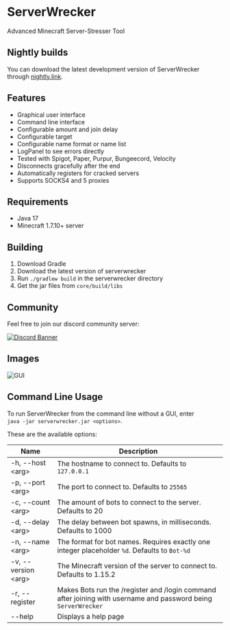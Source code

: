 # ServerWrecker

Advanced Minecraft Server-Stresser Tool

## Nightly builds

You can download the latest development version of ServerWrecker through [nightly.link](https://nightly.link/AlexProgrammerDE/ServerWrecker/workflows/build/main/ServerWrecker.zip).

## Features

* Graphical user interface
* Command line interface
* Configurable amount and join delay
* Configurable target
* Configurable name format or name list
* LogPanel to see errors directly
* Tested with Spigot, Paper, Purpur, Bungeecord, Velocity
* Disconnects gracefully after the end
* Automatically registers for cracked servers
* Supports SOCKS4 and 5 proxies

## Requirements

* Java 17
* Minecraft 1.7.10+ server

## Building

1. Download Gradle
2. Download the latest version of serverwrecker
3. Run `./gradlew build` in the serverwrecker directory
4. Get the jar files from `core/build/libs`

## Community

Feel free to join our discord community server:

[![Discord Banner](https://discord.com/api/guilds/739784741124833301/widget.png?style=banner2)](https://discord.gg/CDrcxzH)

## Images

![GUI](./images/img.png)

## Command Line Usage

To run ServerWrecker from the command line without a GUI, enter  
`java -jar serverwrecker.jar <options>`.

These are the available options:

| Name                  | Description                                                                                                    |
|-----------------------|----------------------------------------------------------------------------------------------------------------|
| -h, --host \<arg\>    | The hostname to connect to. Defaults to `127.0.0.1`                                                            |
| -p, --port \<arg\>    | The port to connect to. Defaults to `25565`                                                                    |
| -c, --count \<arg\>   | The amount of bots to connect to the server. Defaults to 20                                                    |
| -d, --delay \<arg\>   | The delay between bot spawns, in milliseconds. Defaults to 1000                                                |
| -n, --name \<arg\>    | The format for bot names. Requires exactly one integer placeholder `%d`. Defaults to `Bot-%d`                  |
| -v, --version \<arg\> | The Minecraft version of the server to connect to. Defaults to 1.15.2                                          |
| -r, --register        | Makes Bots run the /register and /login command after joining with username and password being `ServerWrecker` |
| --help                | Displays a help page                                                                                           |
